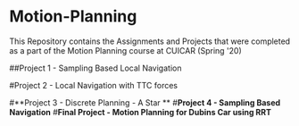 # Motion-Planning
This Repository contains the Assignments and Projects that were completed as a part of the Motion Planning course at CUICAR (Spring '20)

##Project 1 - Sampling Based Local Navigation

#Project 2 - Local Navigation with TTC forces

#**Project 3 - Discrete Planning - A Star **
#**Project 4 - Sampling Based Navigation**
#**Final Project - Motion Planning for Dubins Car using RRT**

